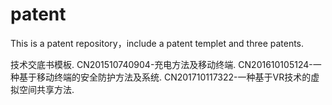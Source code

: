 # patent
This is a patent repository，include a patent templet and three patents.

技术交底书模板.
CN201510740904-充电方法及移动终端.
CN201610105124-一种基于移动终端的安全防护方法及系统.
CN201710117322-一种基于VR技术的虚拟空间共享方法.
